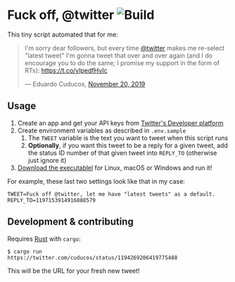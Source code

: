 # Fuck off, @twitter ![Build](https://github.com/cuducos/fuckoff-twitter/workflows/Build/badge.svg)

This tiny script automated that for me:

> I&#39;m sorry dear followers, but every time [@twitter](https://twitter.com/twitter) makes me re-select &quot;latest tweet&quot; I&#39;m gonna tweet that over and over again (and I do encourage you to do the same; I promise my support in the form of RTs): https://t.co/yIpedfHvIc
>
> &mdash; Eduardo Cuducos, [November 20, 2019](https://twitter.com/cuducos/status/1197153914916888579)

## Usage

1. Create an app and get your API keys from [Twitter's Developer platform]([https://developer.twitter.com/](https://developer.twitter.com/))
2. Create environment variables as described in `.env.sample`
    1. The `TWEET` variable is the text you want to tweet when this script runs
    1. **Optionally**, if you want this tweet to be a reply for a given tweet, add the status ID number of that given tweet into `REPLY_TO` (otherwise just ignore it)
3. [Download the executablel](https://github.com/cuducos/fuckoff-twitter/releases/tag/latest) for Linux, macOS or Windows and run it!

For example, these last two settings look like that in my case:

```
TWEET=Fuck off @twitter, let me have "latest tweets" as a default.
REPLY_TO=1197153914916888579
```

## Development & contributing

Requires [Rust](https://www.rust-lang.org/) with `cargo`:

```console
$ cargo run
https://twitter.com/cuducos/status/1194269206419775488
```

This will be the URL for your fresh new tweet!
